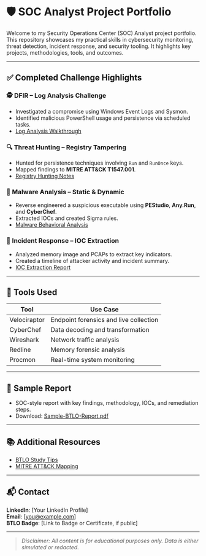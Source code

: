 # 🛡️ SOC Analyst Project Portfolio

Welcome to my Security Operations Center (SOC) Analyst project portfolio. This repository showcases my practical skills in cybersecurity monitoring, threat detection, incident response, and security tooling. It highlights key projects, methodologies, tools, and outcomes.


---

## ✅ Completed Challenge Highlights

### 🕵️ DFIR – Log Analysis Challenge
- Investigated a compromise using Windows Event Logs and Sysmon.
- Identified malicious PowerShell usage and persistence via scheduled tasks.
- [Log Analysis Walkthrough](Challenges/DFIR/Log-Analysis-Challenge.md)

### 🔍 Threat Hunting – Registry Tampering
- Hunted for persistence techniques involving `Run` and `RunOnce` keys.
- Mapped findings to **MITRE ATT&CK T1547.001**.
- [Registry Hunting Notes](Challenges/Threat-Hunting/Registry-Tampering.md)

### 🦠 Malware Analysis – Static & Dynamic
- Reverse engineered a suspicious executable using **PEStudio**, **Any.Run**, and **CyberChef**.
- Extracted IOCs and created Sigma rules.
- [Malware Behavioral Analysis](Challenges/Malware-Analysis/Behavioral-Analysis.md)

### 🚨 Incident Response – IOC Extraction
- Analyzed memory image and PCAPs to extract key indicators.
- Created a timeline of attacker activity and incident summary.
- [IOC Extraction Report](Challenges/Incident-Response/IOC-Extraction.md)

---

## 🔧 Tools Used

| Tool         | Use Case                          |
|--------------|-----------------------------------|
| Velociraptor | Endpoint forensics and live collection |
| CyberChef    | Data decoding and transformation |
| Wireshark    | Network traffic analysis         |
| Redline      | Memory forensic analysis         |
| Procmon      | Real-time system monitoring      |

---

## 📄 Sample Report

- SOC-style report with key findings, methodology, IOCs, and remediation steps.
- Download: [Sample-BTLO-Report.pdf](Reports/Sample-BTLO-Report.pdf)

---

## 📚 Additional Resources

- [BTLO Study Tips](Resources/BTLO-Study-Tips.md)
- [MITRE ATT&CK Mapping](Resources/MITRE-ATTACK-Mapping.md)

---

## 📬 Contact

**LinkedIn**: [Your LinkedIn Profile]  
**Email**: [you@example.com]  
**BTLO Badge**: [Link to Badge or Certificate, if public]

---

> *Disclaimer: All content is for educational purposes only. Data is either simulated or redacted.*
